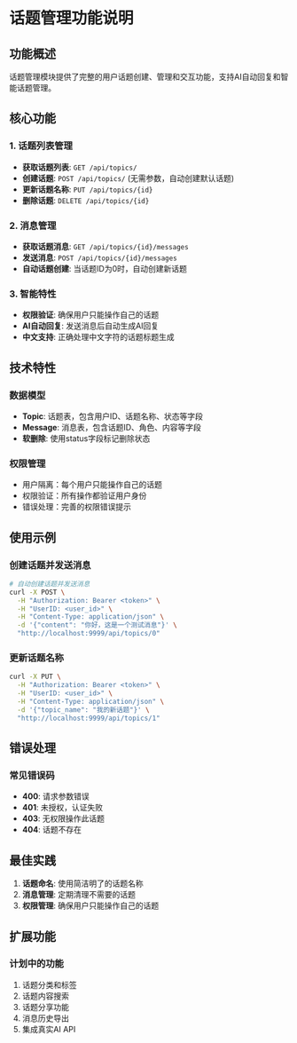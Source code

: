 # 话题管理功能说明

## 功能概述

话题管理模块提供了完整的用户话题创建、管理和交互功能，支持AI自动回复和智能话题管理。

## 核心功能

### 1. 话题列表管理
- **获取话题列表**: `GET /api/topics/`
- **创建话题**: `POST /api/topics/` (无需参数，自动创建默认话题)
- **更新话题名称**: `PUT /api/topics/{id}`
- **删除话题**: `DELETE /api/topics/{id}`

### 2. 消息管理
- **获取话题消息**: `GET /api/topics/{id}/messages`
- **发送消息**: `POST /api/topics/{id}/messages`
- **自动话题创建**: 当话题ID为0时，自动创建新话题

### 3. 智能特性
- **权限验证**: 确保用户只能操作自己的话题
- **AI自动回复**: 发送消息后自动生成AI回复
- **中文支持**: 正确处理中文字符的话题标题生成

## 技术特性

### 数据模型
- **Topic**: 话题表，包含用户ID、话题名称、状态等字段
- **Message**: 消息表，包含话题ID、角色、内容等字段
- **软删除**: 使用status字段标记删除状态

### 权限管理
- 用户隔离：每个用户只能操作自己的话题
- 权限验证：所有操作都验证用户身份
- 错误处理：完善的权限错误提示

## 使用示例

### 创建话题并发送消息
```bash
# 自动创建话题并发送消息
curl -X POST \
  -H "Authorization: Bearer <token>" \
  -H "UserID: <user_id>" \
  -H "Content-Type: application/json" \
  -d '{"content": "你好，这是一个测试消息"}' \
  "http://localhost:9999/api/topics/0"
```

### 更新话题名称
```bash
curl -X PUT \
  -H "Authorization: Bearer <token>" \
  -H "UserID: <user_id>" \
  -H "Content-Type: application/json" \
  -d '{"topic_name": "我的新话题"}' \
  "http://localhost:9999/api/topics/1"
```

## 错误处理

### 常见错误码
- **400**: 请求参数错误
- **401**: 未授权，认证失败
- **403**: 无权限操作此话题
- **404**: 话题不存在

## 最佳实践

1. **话题命名**: 使用简洁明了的话题名称
2. **消息管理**: 定期清理不需要的话题
3. **权限管理**: 确保用户只能操作自己的话题

## 扩展功能

### 计划中的功能
1. 话题分类和标签
2. 话题内容搜索
3. 话题分享功能
4. 消息历史导出
5. 集成真实AI API
